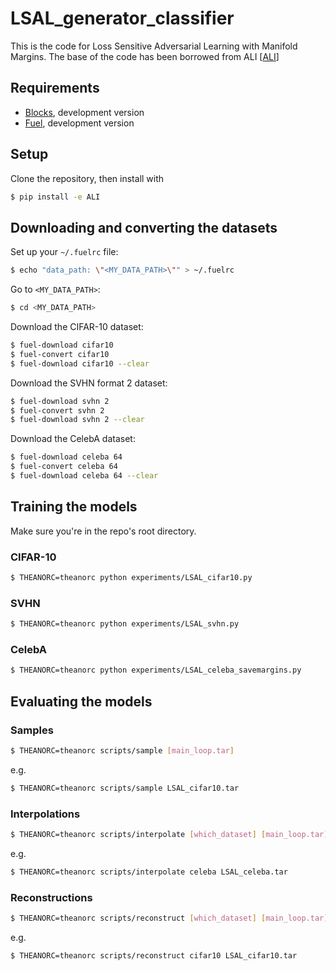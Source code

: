 # LSAL_generator_classifier
This is the code for Loss Sensitive Adversarial Learning with Manifold Margins. The base of the code has been borrowed from ALI [[ALI](https://github.com/IshmaelBelghazi/ALI/)]
## Requirements

* [Blocks](https://blocks.readthedocs.org/en/latest/), development version
* [Fuel](https://fuel.readthedocs.org/en/latest/), development version
## Setup

Clone the repository, then install with

``` bash
$ pip install -e ALI
```

## Downloading and converting the datasets

Set up your `~/.fuelrc` file:

``` bash
$ echo "data_path: \"<MY_DATA_PATH>\"" > ~/.fuelrc
```

Go to `<MY_DATA_PATH>`:

``` bash
$ cd <MY_DATA_PATH>
```

Download the CIFAR-10 dataset:

``` bash
$ fuel-download cifar10
$ fuel-convert cifar10
$ fuel-download cifar10 --clear
```

Download the SVHN format 2 dataset:

``` bash
$ fuel-download svhn 2
$ fuel-convert svhn 2
$ fuel-download svhn 2 --clear
```

Download the CelebA dataset:

``` bash
$ fuel-download celeba 64
$ fuel-convert celeba 64
$ fuel-download celeba 64 --clear
```

## Training the models
Make sure you're in the repo's root directory.

### CIFAR-10

``` bash
$ THEANORC=theanorc python experiments/LSAL_cifar10.py
```

### SVHN

``` bash
$ THEANORC=theanorc python experiments/LSAL_svhn.py
```

### CelebA

``` bash
$ THEANORC=theanorc python experiments/LSAL_celeba_savemargins.py
```

## Evaluating the models

### Samples

``` bash
$ THEANORC=theanorc scripts/sample [main_loop.tar]
```

e.g.

``` bash
$ THEANORC=theanorc scripts/sample LSAL_cifar10.tar
```

### Interpolations

``` bash
$ THEANORC=theanorc scripts/interpolate [which_dataset] [main_loop.tar]
```

e.g.

``` bash
$ THEANORC=theanorc scripts/interpolate celeba LSAL_celeba.tar
```

### Reconstructions

``` bash
$ THEANORC=theanorc scripts/reconstruct [which_dataset] [main_loop.tar]
```

e.g.

``` bash
$ THEANORC=theanorc scripts/reconstruct cifar10 LSAL_cifar10.tar
```
